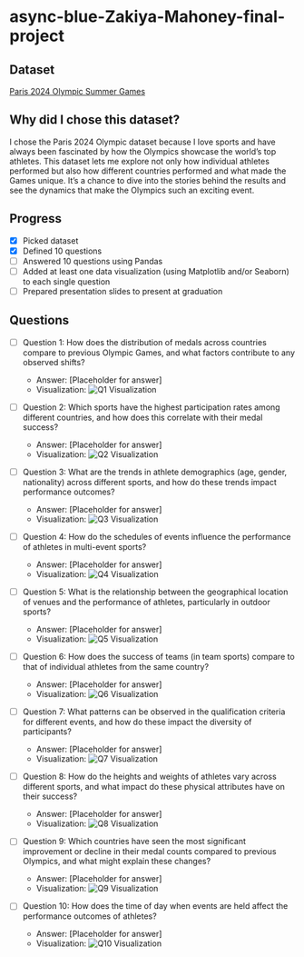 # async-blue-Zakiya-Mahoney-final-project

## Dataset
[Paris 2024 Olympic Summer Games](https://www.kaggle.com/datasets/piterfm/paris-2024-olympic-summer-games?select=medallists.csv)

## Why did I chose this dataset?

I chose the Paris 2024 Olympic dataset because I love sports and have always been fascinated by how the Olympics showcase the world’s top athletes. This dataset lets me explore not only how individual athletes performed but also how different countries performed and what made the Games unique. It’s a chance to dive into the stories behind the results and see the dynamics that make the Olympics such an exciting event.

## Progress
- [X] Picked dataset
- [X] Defined 10 questions
- [ ] Answered 10 questions using Pandas
- [ ] Added at least one data visualization (using Matplotlib and/or Seaborn) to each single question
- [ ] Prepared presentation slides to present at graduation

## Questions
- [ ] Question 1: How does the distribution of medals across countries compare to previous Olympic Games, and what factors contribute to any observed shifts?
  - Answer: [Placeholder for answer]
  - Visualization: ![Q1 Visualization](https://example.com/path-to-image-1.png)

- [ ] Question 2: Which sports have the highest participation rates among different countries, and how does this correlate with their medal success?
  - Answer: [Placeholder for answer]
  - Visualization: ![Q2 Visualization](https://example.com/path-to-image-2.png)

- [ ] Question 3: What are the trends in athlete demographics (age, gender, nationality) across different sports, and how do these trends impact performance outcomes?
  - Answer: [Placeholder for answer]
  - Visualization: ![Q3 Visualization](https://example.com/path-to-image-3.png)

- [ ] Question 4: How do the schedules of events influence the performance of athletes in multi-event sports?
  - Answer: [Placeholder for answer]
  - Visualization: ![Q4 Visualization](https://example.com/path-to-image-4.png)

- [ ] Question 5: What is the relationship between the geographical location of venues and the performance of athletes, particularly in outdoor sports?
  - Answer: [Placeholder for answer]
  - Visualization: ![Q5 Visualization](https://example.com/path-to-image-5.png)

- [ ] Question 6: How does the success of teams (in team sports) compare to that of individual athletes from the same country?
  - Answer: [Placeholder for answer]
  - Visualization: ![Q6 Visualization](https://example.com/path-to-image-6.png)

- [ ] Question 7: What patterns can be observed in the qualification criteria for different events, and how do these impact the diversity of participants?
  - Answer: [Placeholder for answer]
  - Visualization: ![Q7 Visualization](https://example.com/path-to-image-7.png)

- [ ] Question 8: How do the heights and weights of athletes vary across different sports, and what impact do these physical attributes have on their success?
  - Answer: [Placeholder for answer]
  - Visualization: ![Q8 Visualization](https://example.com/path-to-image-8.png)

- [ ] Question 9: Which countries have seen the most significant improvement or decline in their medal counts compared to previous Olympics, and what might explain these changes?
  - Answer: [Placeholder for answer]
  - Visualization: ![Q9 Visualization](https://example.com/path-to-image-9.png)

- [ ] Question 10: How does the time of day when events are held affect the performance outcomes of athletes?
  - Answer: [Placeholder for answer]
  - Visualization: ![Q10 Visualization](https://example.com/path-to-image-10.png)
